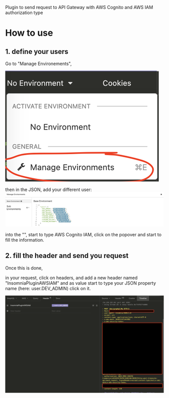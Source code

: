 
Plugin to send request to API Gateway with AWS Cognito and AWS IAM authorization type

# How to use

 ## 1. define your users ##

 Go to "Manage Environements", 

 
 ![Define environement](/doc/img/manage-environement.png)
 
 then in the JSON, add your different user:
 ![fill environement](/doc/img/environement.png)

into the "", start to type AWS Cognito IAM, click on the popover and start to fill the information.

 ## 2. fill the header and send you request ##
Once this is done,

in your request, click on headers, and add a new header named "InsomniaPluginAWSIAM" and as value start to type your JSON property name (here: user.DEV_ADMIN) click on it.

![header and timeline](/doc/img/header.png)



